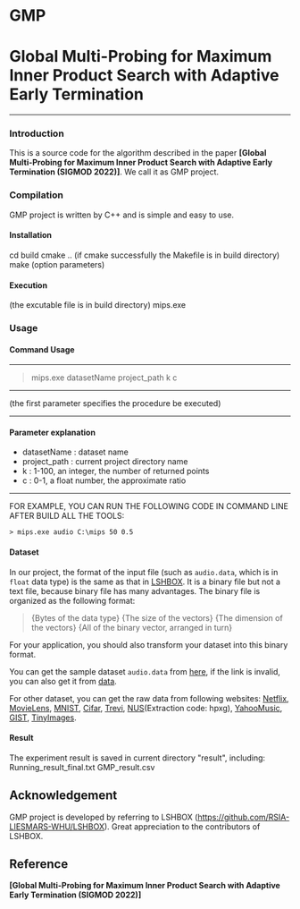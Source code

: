 GMP
==========
# Global Multi-Probing for Maximum Inner Product Search with Adaptive Early Termination
-----------------------------------------------------------------------------------------------------------------
### Introduction
This is a source code for the algorithm described in the paper **[Global Multi-Probing for Maximum Inner Product Search with Adaptive Early Termination (SIGMOD 2022)]**. We call it as GMP project. 

### Compilation

GMP project is written by C++ and is simple and easy to use. 

#### Installation

cd build
cmake ..
(if cmake successfully the Makefile is in build directory)
make (option parameters)

#### Execution

(the excutable file is in build directory)
mips.exe

### Usage
#### Command Usage

-------------------------------------------------------------------
> mips.exe datasetName project_path k c
------------------------------------------------------------------- 
(the first parameter specifies the procedure be executed)

------------------------------------------------------------------- 
#### Parameter explanation

- datasetName  : dataset name
- project_path : current project directory name
- k            : 1-100, an integer, the number of returned points
- c            : 0-1, a float number, the approximate ratio
-------------------------------------------------------------------

FOR EXAMPLE, YOU CAN RUN THE FOLLOWING CODE IN COMMAND LINE AFTER BUILD ALL THE TOOLS:

```
> mips.exe audio C:\mips 50 0.5
```
#### Dataset

In our project, the format of the input file (such as `audio.data`, which is in `float` data type) is the same as that in [LSHBOX](https://github.com/RSIA-LIESMARS-WHU/LSHBOX). It is a binary file but not a text file, because binary file has many advantages. The binary file is organized as the following format:

>{Bytes of the data type} {The size of the vectors} {The dimension of the vectors} {All of the binary vector, arranged in turn}

For your application, you should also transform your dataset into this binary format.

You can get the sample dataset `audio.data` from [here](http://www.cs.princeton.edu/cass/audio.tar.gz), if the link is invalid, you can also get it from [data](https://github.com/RSIA-LIESMARS-WHU/LSHBOX-sample-data).

For other dataset, you can get the raw data from following websites: [Netflix](https://academictorrents.com/details/9b13183dc4d60676b773c9e2cd6de5e5542cee9a), [MovieLens](https://grouplens.org/datasets/movielens/), [MNIST](http://yann.lecun.com/exdb/mnist/index.html), [Cifar](http://www.cs.toronto.edu/~kriz/cifar.html), [Trevi](http://phototour.cs.washington.edu/patches/default.htm), [NUS](https://pan.baidu.com/share/init?surl=kVKfXFx)(Extraction code: hpxg), [YahooMusic](https://webscope.sandbox.yahoo.com/catalog.php?datatype=r), [GIST](http://corpus-texmex.irisa.fr/), [TinyImages](https://hyper.ai/tracker/download?torrent=6552).


#### Result
The experiment result is saved in current directory "result", including:
Running_result_final.txt
GMP_result.csv


## Acknowledgement
GMP project is developed by referring to LSHBOX (https://github.com/RSIA-LIESMARS-WHU/LSHBOX). Great appreciation to the contributors of LSHBOX. 

## Reference 
**[Global Multi-Probing for Maximum Inner Product Search with Adaptive Early Termination (SIGMOD 2022)]**

